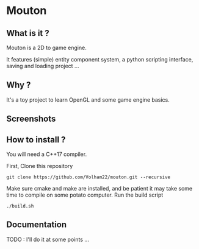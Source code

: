 # Mouton

What is it ?
------

Mouton is a 2D to game engine.

It features (simple) entity component system, a python scripting interface,
saving and loading project ...

## Why ?

It's a toy project to learn OpenGL and some game engine basics.

## Screenshots

[](screenshots/scene1.png)
[](screenshots/scene2.png)

How to install ?
------

You will need a C++17 compiler.

First, Clone this repository

```
git clone https://github.com/Volham22/mouton.git --recursive
```

Make sure cmake and make are installed, and be patient it may take some time to compile on some potato computer.
Run the build script

```
./build.sh
```

Documentation
------

TODO : I'll do it at some points ...
